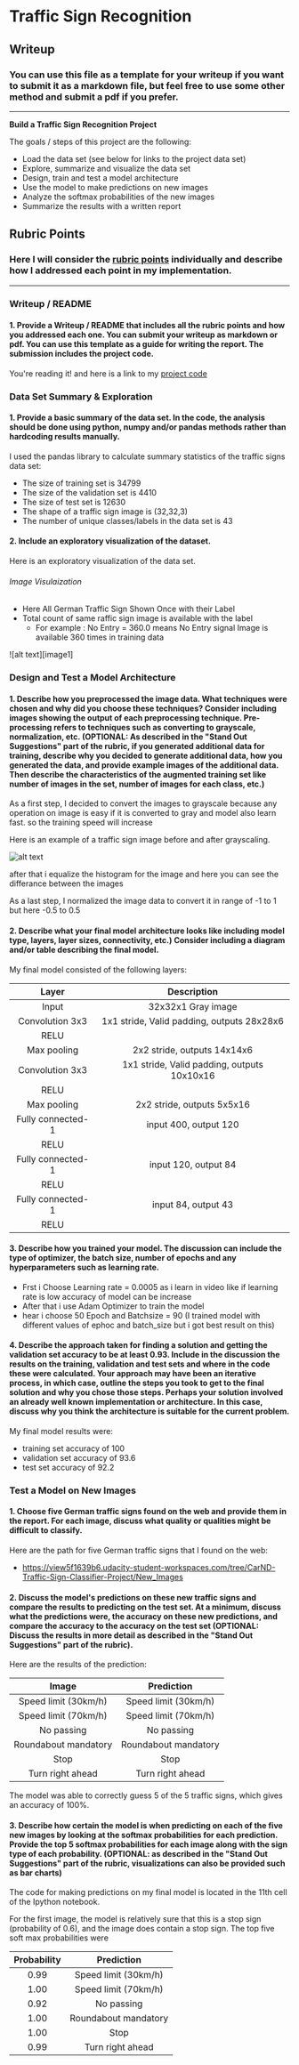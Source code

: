 # **Traffic Sign Recognition** 

## Writeup

### You can use this file as a template for your writeup if you want to submit it as a markdown file, but feel free to use some other method and submit a pdf if you prefer.

---

**Build a Traffic Sign Recognition Project**

The goals / steps of this project are the following:
* Load the data set (see below for links to the project data set)
* Explore, summarize and visualize the data set
* Design, train and test a model architecture
* Use the model to make predictions on new images
* Analyze the softmax probabilities of the new images
* Summarize the results with a written report



## Rubric Points
### Here I will consider the [rubric points](https://review.udacity.com/#!/rubrics/481/view) individually and describe how I addressed each point in my implementation.  

---
### Writeup / README

#### 1. Provide a Writeup / README that includes all the rubric points and how you addressed each one. You can submit your writeup as markdown or pdf. You can use this template as a guide for writing the report. The submission includes the project code.

You're reading it! and here is a link to my [project code](https://github.com/udacity/CarND-Traffic-Sign-Classifier-Project/blob/master/Traffic_Sign_Classifier.ipynb)

### Data Set Summary & Exploration

#### 1. Provide a basic summary of the data set. In the code, the analysis should be done using python, numpy and/or pandas methods rather than hardcoding results manually.

I used the pandas library to calculate summary statistics of the traffic
signs data set:

* The size of training set is 34799
* The size of the validation set is 4410
* The size of test set is 12630
* The shape of a traffic sign image is (32,32,3)
* The number of unique classes/labels in the data set is 43

#### 2. Include an exploratory visualization of the dataset.

Here is an exploratory visualization of the data set. 

###### Image Visulaization
 - Here All German Traffic Sign Shown Once with their Label
 - Total count of same raffic sign image is available with the label 
   - For example : No Entry = 360.0 means No Entry signal Image is available 360 times in training data 
   

![alt text][image1]

### Design and Test a Model Architecture

#### 1. Describe how you preprocessed the image data. What techniques were chosen and why did you choose these techniques? Consider including images showing the output of each preprocessing technique. Pre-processing refers to techniques such as converting to grayscale, normalization, etc. (OPTIONAL: As described in the "Stand Out Suggestions" part of the rubric, if you generated additional data for training, describe why you decided to generate additional data, how you generated the data, and provide example images of the additional data. Then describe the characteristics of the augmented training set like number of images in the set, number of images for each class, etc.)

As a first step, I decided to convert the images to grayscale because any operation on image is easy if it is converted to gray and model also learn fast. so the training speed will increase

Here is an example of a traffic sign image before and after grayscaling.

![alt text](https://view5f1639b6.udacity-student-workspaces.com/files/CarND-Traffic-Sign-Classifier-Project/examples/grayscale.jpg)


after that i equalize the histogram for the image and here you can see the differance between the images 

As a last step, I normalized the image data to convert it in range of -1 to 1 but here -0.5 to 0.5 


#### 2. Describe what your final model architecture looks like including model type, layers, layer sizes, connectivity, etc.) Consider including a diagram and/or table describing the final model.

My final model consisted of the following layers:

| Layer         		|     Description	        					| 
|:---------------------:|:---------------------------------------------:| 
| Input         		| 32x32x1 Gray image   							| 
| Convolution 3x3     	| 1x1 stride, Valid padding, outputs 28x28x6 	|
| RELU					|												|
| Max pooling	      	| 2x2 stride,  outputs 14x14x6 					|    
| Convolution 3x3	    | 1x1 stride, Valid padding, outputs 10x10x16 	|
| RELU					|												|
| Max pooling	      	| 2x2 stride,  outputs 5x5x16 					|  
| Fully connected-1		| input 400, output 120							|
| RELU					|												|
| Fully connected-1		| input 120, output 84							|
| RELU					|												|
| Fully connected-1		| input 84, output 43							|
| RELU					|												|



#### 3. Describe how you trained your model. The discussion can include the type of optimizer, the batch size, number of epochs and any hyperparameters such as learning rate.

- Frst i Choose Learning rate = 0.0005 as i learn in video like if learning rate is low accuracy of model can be increase
- After that i use Adam Optimizer to train the model
- hear i choose 50 Epoch and Batchsize = 90 (I trained model with different values of ephoc and batch_size but i got best result on this)
  
  
#### 4. Describe the approach taken for finding a solution and getting the validation set accuracy to be at least 0.93. Include in the discussion the results on the training, validation and test sets and where in the code these were calculated. Your approach may have been an iterative process, in which case, outline the steps you took to get to the final solution and why you chose those steps. Perhaps your solution involved an already well known implementation or architecture. In this case, discuss why you think the architecture is suitable for the current problem.

My final model results were:
* training set accuracy of 100
* validation set accuracy of 93.6 
* test set accuracy of 92.2


### Test a Model on New Images

#### 1. Choose five German traffic signs found on the web and provide them in the report. For each image, discuss what quality or qualities might be difficult to classify.

Here are the path for five German traffic signs that I found on the web:
 - https://view5f1639b6.udacity-student-workspaces.com/tree/CarND-Traffic-Sign-Classifier-Project/New_Images
 

#### 2. Discuss the model's predictions on these new traffic signs and compare the results to predicting on the test set. At a minimum, discuss what the predictions were, the accuracy on these new predictions, and compare the accuracy to the accuracy on the test set (OPTIONAL: Discuss the results in more detail as described in the "Stand Out Suggestions" part of the rubric).

Here are the results of the prediction:

| Image			        |     Prediction	        					| 
|:---------------------:|:---------------------------------------------:| 
| Speed limit (30km/h)  | Speed limit (30km/h)      					| 
| Speed limit (70km/h)	| Speed limit (70km/h)							|
| No passing			| No passing									|
| Roundabout mandatory  | Roundabout mandatory	        				|
| Stop       			| Stop              							|
| Turn right ahead   	| Turn right ahead   							|


The model was able to correctly guess 5 of the 5 traffic signs, which gives an accuracy of 100%. 

#### 3. Describe how certain the model is when predicting on each of the five new images by looking at the softmax probabilities for each prediction. Provide the top 5 softmax probabilities for each image along with the sign type of each probability. (OPTIONAL: as described in the "Stand Out Suggestions" part of the rubric, visualizations can also be provided such as bar charts)

The code for making predictions on my final model is located in the 11th cell of the Ipython notebook.

For the first image, the model is relatively sure that this is a stop sign (probability of 0.6), and the image does contain a stop sign. The top five soft max probabilities were

| Probability         	|     Prediction	        					| 
|:---------------------:|:---------------------------------------------:| 
| 0.99         			| Speed limit (30km/h)   						| 
| 1.00     				| Speed limit (70km/h) 							|
| 0.92					| No passing									|
| 1.00	      			| Roundabout mandatory					 		|
| 1.00				    | Stop      							        |
| 0.99                  | Turn right ahead                              |
